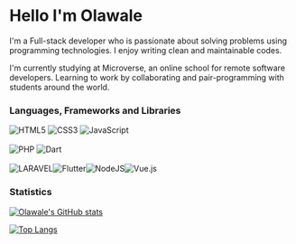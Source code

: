 # Hello I'm Olawale

I'm a Full-stack developer who is passionate about solving problems using programming technologies. I enjoy writing clean and maintainable codes.

I'm currently studying at Microverse, an online school for remote software developers. Learning to work by collaborating and pair-programming with students around the world.

### Languages, Frameworks and Libraries
<img alt="HTML5" src="https://img.shields.io/badge/html5-%23E34F26.svg?style=for-the-badge&logo=html5&logoColor=white"/> <img alt="CSS3" src="https://img.shields.io/badge/css3-%231572B6.svg?style=for-the-badge&logo=css3&logoColor=white"/> <img alt="JavaScript" src="https://img.shields.io/badge/javascript-%23323330.svg?style=for-the-badge&logo=javascript&logoColor=%23F7DF1E"/>
<br>
<br>
<img alt="PHP" src="https://img.shields.io/badge/php-%23777BB4.svg?style=for-the-badge&logo=php&logoColor=white"/> <img alt="Dart" src="https://img.shields.io/badge/dart-%230175C2.svg?style=for-the-badge&logo=dart&logoColor=white"/>
<br>
<br>
<img alt="LARAVEL" src="https://img.shields.io/badge/laravel-%23E34F26.svg?style=for-the-badge&logo=laravel&logoColor=white"/><img alt="Flutter" src="https://img.shields.io/badge/flutter-%230175C2.svg?style=for-the-badge&logo=flutter&logoColor=white"/><img alt="NodeJS" src="https://img.shields.io/badge/node.js-%2343853D.svg?style=for-the-badge&logo=node-dot-js&logoColor=white"/><img alt="Vue.js" src="https://img.shields.io/badge/vuejs-%2335495e.svg?style=for-the-badge&logo=vue-dot-js&logoColor=%234FC08D"/>

### Statistics

[![Olawale's GitHub stats](https://github-readme-stats.vercel.app/api?username=olawale-o&count_private=true&show_icons=true&theme=monokai&borde_radius=50)](https://github.com/anuraghazra/github-readme-stats)

[![Top Langs](https://github-readme-stats.vercel.app/api/top-langs/?username=olawale-o&layout=compact&theme=monokai)](https://github.com/anuraghazra/github-readme-stats)

<!--
**olawale-o/olawale-o** is a ✨ _special_ ✨ repository because its `README.md` (this file) appears on your GitHub profile.

Here are some ideas to get you started:

- 🔭 I’m currently working on ...
- 🌱 I’m currently learning ...
- 👯 I’m looking to collaborate on ...
- 🤔 I’m looking for help with ...
- 💬 Ask me about ...
- 📫 How to reach me: ...
- 😄 Pronouns: ...
- ⚡ Fun fact: ...
-->
